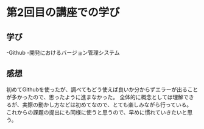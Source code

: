 # 第2回目の講座での学び
## 学び
-Github
-開発におけるバージョン管理システム

## 感想
初めてGithubを使ったが、調べてもどう使えば良いか分からずエラーが出ることが多かったので、思ったように進まなかった。
全体的に概念としては理解できるが、実際の動かし方などは初めてなので、とても楽しみながら行っている。
これからの課題の提出にも同様に使うと思うので、早めに慣れていきたいと思う。